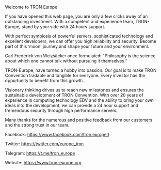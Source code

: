 Welcome to TRON Europe

If you have opened this web page, you are only a few clicks away of an outstanding investment. With a competent and experience team, TRON-Europe, stand by your side with 24 hours support. 

With perfect symbiosis of powerful servers, sophisticated technology and excellent developers, we can offer you high reliability and security. Become part of this ‘moon’ journey and shape your future and your environment.

Carl Frederick von Weizsäcker once formulated: 
"Philosophy is the science about which one cannot talk without pursuing it themselves.”

TRON-Europe, have turned a hobby into passion. Our goal is to make TRON Convention tradable and tangible for everyone. Every investor has the opportunity to benefit from this growth.

Visionary thinking drives us to reach new milestones and ensures the sustainable development of TRON Convention. With over 20 years of experience in computing technology EDV and the ability to bring your own ideas into the development, we can provide a 24 hour support and tremendous security through high performance servers.

Many thanks for the numerous and positive feedback from our customers and the strong trust in our team.

Facebook:
https://www.facebook.com/tron.europe.1

Twitter:<TD>
https://twitter.com/europe_tron

Telegram:
https://t.me/tron_europe

Website:
https://www.tron-europe.org

